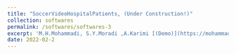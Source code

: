 ```yaml
---
title: "SoccerVideoHospitalPatients, (Under Construction!)"
collection: softwares
permalink: /softwares/softwares-3
excerpt: 'M.H.Mohammadi, S.Y.Moradi ,A.Karimi [(Demo)](https://mohammadimh76.github.io//softwares/Softwares-3)'
date: 2022-02-2
---
```

